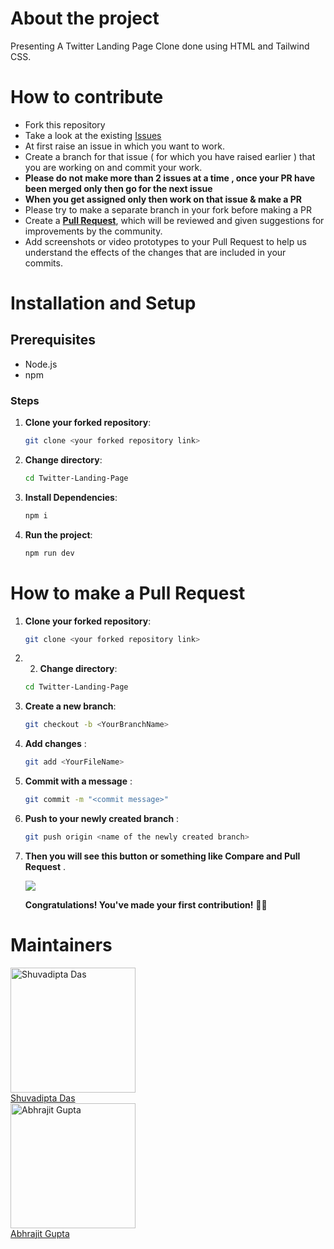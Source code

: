# About the project
Presenting A Twitter Landing Page Clone done using HTML and Tailwind CSS. 

# How to contribute
- Fork this repository
- Take a look at the existing [Issues](https://github.com/abhrajit2004/Twitter-Landing-Page/issues)
- At first raise an issue in which you want to work.
- Create a branch for that issue ( for which you have raised earlier ) that you are working on and commit your work.
- **Please do not make more than 2 issues at a time , once your PR have been merged only then go for the next issue**
- **When you get assigned only then work on that issue & make a PR**
- Please try to make a separate branch in your fork before making a PR
- Create a [**Pull Request**](https://github.com/abhrajit2004/Twitter-Landing-Page/pulls), which will be reviewed and given suggestions for improvements by the community.
- Add screenshots or video prototypes to your Pull Request to help us understand the effects of the changes that are included in your commits.
  
# Installation and Setup
## Prerequisites
- Node.js
- npm
### Steps
1. **Clone your forked repository**:
   
   ```bash
   git clone <your forked repository link>
   ```
2. **Change directory**:

    ```bash
    cd Twitter-Landing-Page
    ```
4. **Install Dependencies**:
   
    ```bash
   npm i
   ```
3. **Run the project**:
   
   ```bash
   npm run dev
   ```

# How to make a Pull Request
1. **Clone your forked repository**:
   
   ```bash
   git clone <your forked repository link>
   ```
2. 2. **Change directory**:

    ```bash
    cd Twitter-Landing-Page
    ```
3. **Create a new branch**:

   ```bash
   git checkout -b <YourBranchName>
   ```
3. **Add changes** :
   
   ```bash
   git add <YourFileName>
   ```
5. **Commit with a message** :
   
   ```bash
   git commit -m "<commit message>"     
   ```

7. **Push to your newly created branch** :
   
    ```bash
    git push origin <name of the newly created branch>     
   ```
8. **Then you will see this button or something like Compare and Pull Request** .
   <div><img src="https://github.com/user-attachments/assets/699ad348-c363-46cc-9838-ab5d7f77477f" /></div>

   **Congratulations! You've made your first contribution!** 🙌🏼

# Maintainers
  <div class="shuvadipta">
    <img style="width:200px; height:200px;" src="https://media.licdn.com/dms/image/v2/D5603AQFLIDOkseLV7w/profile-displayphoto-shrink_800_800/profile-displayphoto-shrink_800_800/0/1703601991915?e=1732752000&v=beta&t=CYRIv3U0BT-R1RI6AcJJJVyANc-O47covfgxhgl2hEw" alt="Shuvadipta Das" />
    <div>
     <a target="_blank" href="https://www.linkedin.com/in/shuvadipta-das-915b28216/">Shuvadipta Das</a>
    </div>
  </div>
  <div class="abhrajit">
     <img style="width:200px; height:200px;" src="https://avatars.githubusercontent.com/u/116187246?v=4" alt="Abhrajit Gupta" />
    <div>
      <a href="https://www.linkedin.com/in/abhrajit-gupta/">Abhrajit Gupta</a>
    </div>
  </div>
